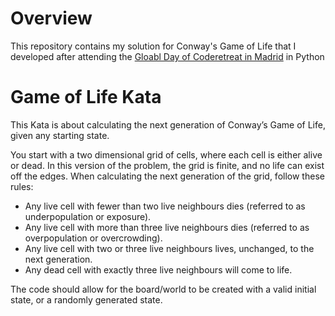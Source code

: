 # Overview

This repository contains my solution for Conway's Game of Life that I developed after attending the [Gloabl Day of Coderetreat in Madrid](https://www.eventbrite.co.uk/e/entradas-global-day-of-coderetreat-madrid-431835300007) in Python 

# Game of Life Kata

This Kata is about calculating the next generation of Conway’s Game of Life, given any starting state.

You start with a two dimensional grid of cells, where each cell is either alive or dead. In this version of the problem, the grid is finite, and no life can exist off the edges. When calculating the next generation of the grid, follow these rules:

* Any live cell with fewer than two live neighbours dies (referred to as underpopulation or exposure).
* Any live cell with more than three live neighbours dies (referred to as overpopulation or overcrowding).
* Any live cell with two or three live neighbours lives, unchanged, to the next generation.
* Any dead cell with exactly three live neighbours will come to life.

The code should allow for the board/world to be created with a valid initial state, or a randomly generated state.
